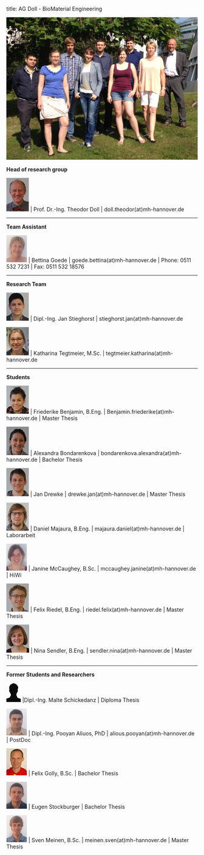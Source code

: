 title: AG Doll - BioMaterial Engineering

![Gruppenbild AG Doll](Gruppenbild.JPG)

**Head of research group**   														
							
![Image Theo Doll](Theo.png) |  Prof. Dr.-Ing. Theodor Doll |  doll.theodor(at)mh-hannover.de	
														
----------------------------------------------------------------------------------------
**Team Assistant**															
			
![Image Bettina Goede](Bettina.jpg) | Bettina Goede					|		goede.bettina(at)mh-hannover.de	|	Phone: 0511 532 7231	|	Fax: 0511 532 18576 

---------------------------
**Research Team**

![Image Jan Stieghorst ](Jan.png) | Dipl.-Ing. Jan Stieghorst					|		stieghorst.jan(at)mh-hannover.de

![Image Katharina Tegtmeier](Katharina.png) | Katharina Tegtmeier, M.Sc.			|		tegtmeier.katharina(at)mh-hannover.de

-----------------------------
**Students**

![Image Friederike Benjamin](Friederike.png) | Friederike Benjamin, B.Eng.				|		Benjamin.friederike(at)mh-hannover.de	| Master Thesis

![Image Alexandra Bondarenkova](alexandra.png) |	Alexandra Bondarenkova	|	bondarenkova.alexandra(at)mh-hannover.de	|	Bachelor Thesis

![Image Jan Drewke](JanD.png) | Jan Drewke	|	drewke.jan(at)mh-hannover.de	|	Master Thesis

![Image Daniel Majaura](Daniel.png) | Daniel Majaura, B.Eng.	|	majaura.daniel(at)mh-hannover.de	|	Laborarbeit

![Image Janine McCaughey](Janine.jpg) | Janine McCaughey, B.Sc.				|		mccaughey.janine(at)mh-hannover.de	|	HiWi

![Image Felix Riedel](FelixR.png) | Felix Riedel, B.Eng.	|	riedel.felix(at)mh-hannover.de	|	Master Thesis

![Image Nina Sendler](Nina.png) | Nina Sendler, B.Eng.	|	sendler.nina(at)mh-hannover.de	|	Master Thesis

-----------------------------
**Former Students and Researchers**

![Image Malte Schickedanz](Platzhalter.jpg) |Dipl.-Ing. Malte Schickedanz		| Diploma Thesis

![Image Pooyan Aliuos](Pooyan.jpg) | Dipl.-Ing. Pooyan Aliuos, PhD					|		alious.pooyan(at)mh-hannover.de	| PostDoc

![Image Felix Golly](FelixG.jpg) | Felix Golly, B.Sc.	| Bachelor Thesis

![Image Eugen Stockburger](Eugen.jpg) | Eugen Stockburger	|	Bachelor Thesis

![Image Sven Meinen](Sven.jpg) | Sven Meinen, B.Sc.	|	meinen.sven(at)mh-hannover.de	|	Master Thesis

